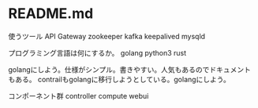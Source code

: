 # README.md

使うツール
API Gateway
zookeeper
kafka
keepalived
mysqld

プログラミング言語は何にするか。
golang
python3
rust

golangにしよう。仕様がシンプル。書きやすい。人気もあるのでドキュメントもある。
contrailもgolangに移行しようとしている。golangにしよう。

コンポーネント群
controller
compute
webui